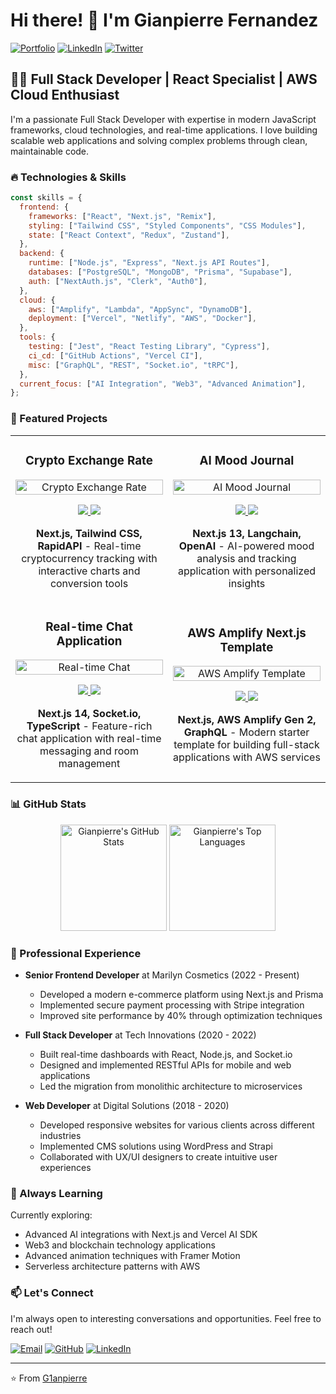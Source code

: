 # Hi there! 👋 I'm Gianpierre Fernandez

[![Portfolio](https://img.shields.io/badge/Portfolio-Visit%20Website-blue?style=for-the-badge&logo=netlify)](https://gianpierre-portfolio.netlify.app/)
[![LinkedIn](https://img.shields.io/badge/LinkedIn-Connect-0077B5?style=for-the-badge&logo=linkedin)](https://www.linkedin.com/in/gianpierre-fernandez/)
[![Twitter](https://img.shields.io/badge/Twitter-Follow-1DA1F2?style=for-the-badge&logo=twitter)](https://twitter.com/DevGianpierre)

## 👨‍💻 Full Stack Developer | React Specialist | AWS Cloud Enthusiast

I'm a passionate Full Stack Developer with expertise in modern JavaScript frameworks, cloud technologies, and real-time applications. I love building scalable web applications and solving complex problems through clean, maintainable code.

### 🔥 Technologies & Skills

```javascript
const skills = {
  frontend: {
    frameworks: ["React", "Next.js", "Remix"],
    styling: ["Tailwind CSS", "Styled Components", "CSS Modules"],
    state: ["React Context", "Redux", "Zustand"],
  },
  backend: {
    runtime: ["Node.js", "Express", "Next.js API Routes"],
    databases: ["PostgreSQL", "MongoDB", "Prisma", "Supabase"],
    auth: ["NextAuth.js", "Clerk", "Auth0"],
  },
  cloud: {
    aws: ["Amplify", "Lambda", "AppSync", "DynamoDB"],
    deployment: ["Vercel", "Netlify", "AWS", "Docker"],
  },
  tools: {
    testing: ["Jest", "React Testing Library", "Cypress"],
    ci_cd: ["GitHub Actions", "Vercel CI"],
    misc: ["GraphQL", "REST", "Socket.io", "tRPC"],
  },
  current_focus: ["AI Integration", "Web3", "Advanced Animation"],
};
```

### 🚀 Featured Projects

<table>
  <tr>
    <td width="50%">
      <h3 align="center">Crypto Exchange Rate</h3>
      <div align="center">
        <a href="https://github.com/G1anpierre/crypto-exchange-rate" target="_blank">
          <img src="https://user-images.githubusercontent.com/22327132/154852766-5d25a930-8af5-4f0e-9a5e-acaa3c9c6c3b.png" width="100%" alt="Crypto Exchange Rate"/>
        </a>
        <p>
          <a href="https://github.com/G1anpierre/crypto-exchange-rate" target="_blank">
            <img src="https://img.shields.io/badge/Code-View%20Repository-blue?style=flat-square&logo=github"/>
          </a>
          <a href="https://crypto-exchange-rate.vercel.app/" target="_blank">
            <img src="https://img.shields.io/badge/Demo-Visit%20Site-success?style=flat-square&logo=vercel"/>
          </a>
        </p>
        <p><strong>Next.js, Tailwind CSS, RapidAPI</strong> - Real-time cryptocurrency tracking with interactive charts and conversion tools</p>
      </div>
    </td>
    <td width="50%">
      <h3 align="center">AI Mood Journal</h3>
      <div align="center">
        <a href="https://github.com/G1anpierre/NextJS-AI-langchain" target="_blank">
          <img src="https://user-images.githubusercontent.com/22327132/154852770-71a9a04d-1d13-4132-bf30-6ad95aceb25b.png" width="100%" alt="AI Mood Journal"/>
        </a>
        <p>
          <a href="https://github.com/G1anpierre/NextJS-AI-langchain" target="_blank">
            <img src="https://img.shields.io/badge/Code-View%20Repository-blue?style=flat-square&logo=github"/>
          </a>
          <a href="https://nextjs-ai-langchain.vercel.app/" target="_blank">
            <img src="https://img.shields.io/badge/Demo-Visit%20Site-success?style=flat-square&logo=vercel"/>
          </a>
        </p>
        <p><strong>Next.js 13, Langchain, OpenAI</strong> - AI-powered mood analysis and tracking application with personalized insights</p>
      </div>
    </td>
  </tr>
  <tr>
    <td width="50%">
      <h3 align="center">Real-time Chat Application</h3>
      <div align="center">
        <a href="https://github.com/G1anpierre/nextjs-socket-chat" target="_blank">
          <img src="https://user-images.githubusercontent.com/22327132/154852773-39b876e3-155e-4178-8a03-762b53e13bb1.png" width="100%" alt="Real-time Chat"/>
        </a>
        <p>
          <a href="https://github.com/G1anpierre/nextjs-socket-chat" target="_blank">
            <img src="https://img.shields.io/badge/Code-View%20Repository-blue?style=flat-square&logo=github"/>
          </a>
          <a href="https://nextjs-socket-chat.vercel.app/" target="_blank">
            <img src="https://img.shields.io/badge/Demo-Visit%20Site-success?style=flat-square&logo=vercel"/>
          </a>
        </p>
        <p><strong>Next.js 14, Socket.io, TypeScript</strong> - Feature-rich chat application with real-time messaging and room management</p>
      </div>
    </td>
    <td width="50%">
      <h3 align="center">AWS Amplify Next.js Template</h3>
      <div align="center">
        <a href="https://github.com/G1anpierre/amplify-next-template" target="_blank">
          <img src="https://user-images.githubusercontent.com/22327132/154852778-d0e45ddf-5308-4946-a77b-e95d9a6b52ce.png" width="100%" alt="AWS Amplify Template"/>
        </a>
        <p>
          <a href="https://github.com/G1anpierre/amplify-next-template" target="_blank">
            <img src="https://img.shields.io/badge/Code-View%20Repository-blue?style=flat-square&logo=github"/>
          </a>
          <a href="https://main.d2l77cwzoj5zuu.amplifyapp.com/" target="_blank">
            <img src="https://img.shields.io/badge/Demo-Visit%20Site-success?style=flat-square&logo=amazonaws"/>
          </a>
        </p>
        <p><strong>Next.js, AWS Amplify Gen 2, GraphQL</strong> - Modern starter template for building full-stack applications with AWS services</p>
      </div>
    </td>
  </tr>
</table>

### 📊 GitHub Stats

<div align="center">
  <img src="https://github-readme-stats.vercel.app/api?username=G1anpierre&show_icons=true&theme=react&count_private=true&hide_border=true" alt="Gianpierre's GitHub Stats" height="170" />
  <img src="https://github-readme-stats.vercel.app/api/top-langs/?username=G1anpierre&layout=compact&theme=react&hide_border=true" alt="Gianpierre's Top Languages" height="170" />
</div>

### 💼 Professional Experience

- **Senior Frontend Developer** at Marilyn Cosmetics (2022 - Present)
  - Developed a modern e-commerce platform using Next.js and Prisma
  - Implemented secure payment processing with Stripe integration
  - Improved site performance by 40% through optimization techniques

- **Full Stack Developer** at Tech Innovations (2020 - 2022)
  - Built real-time dashboards with React, Node.js, and Socket.io
  - Designed and implemented RESTful APIs for mobile and web applications
  - Led the migration from monolithic architecture to microservices

- **Web Developer** at Digital Solutions (2018 - 2020)
  - Developed responsive websites for various clients across different industries
  - Implemented CMS solutions using WordPress and Strapi
  - Collaborated with UX/UI designers to create intuitive user experiences

### 🌱 Always Learning

Currently exploring:
- Advanced AI integrations with Next.js and Vercel AI SDK
- Web3 and blockchain technology applications
- Advanced animation techniques with Framer Motion
- Serverless architecture patterns with AWS

### 📫 Let's Connect

I'm always open to interesting conversations and opportunities. Feel free to reach out!

[![Email](https://img.shields.io/badge/Email-Contact%20Me-red?style=for-the-badge&logo=gmail)](mailto:fgianpierre@gmail.com)
[![GitHub](https://img.shields.io/badge/GitHub-Follow-181717?style=for-the-badge&logo=github)](https://github.com/G1anpierre)
[![LinkedIn](https://img.shields.io/badge/LinkedIn-Connect-0077B5?style=for-the-badge&logo=linkedin)](https://www.linkedin.com/in/gianpierre-fernandez/)

---

⭐️ From [G1anpierre](https://github.com/G1anpierre)